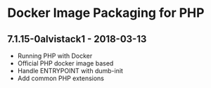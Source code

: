 Docker Image Packaging for PHP
==============================

7.1.15-0alvistack1 - 2018-03-13
-------------------------------

-   Running PHP with Docker
-   Official PHP docker image based
-   Handle ENTRYPOINT with dumb-init
-   Add common PHP extensions

